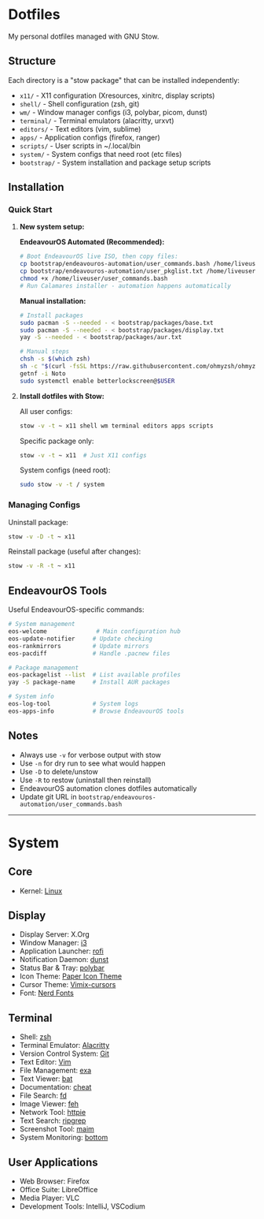 # Dotfiles

My personal dotfiles managed with GNU Stow.

## Structure

Each directory is a "stow package" that can be installed independently:

- `x11/` - X11 configuration (Xresources, xinitrc, display scripts)
- `shell/` - Shell configuration (zsh, git)
- `wm/` - Window manager configs (i3, polybar, picom, dunst)
- `terminal/` - Terminal emulators (alacritty, urxvt)
- `editors/` - Text editors (vim, sublime)
- `apps/` - Application configs (firefox, ranger)
- `scripts/` - User scripts in ~/.local/bin
- `system/` - System configs that need root (etc files)
- `bootstrap/` - System installation and package setup scripts

## Installation

### Quick Start

1. **New system setup:**

   **EndeavourOS Automated (Recommended):**
   ```bash
   # Boot EndeavourOS live ISO, then copy files:
   cp bootstrap/endeavouros-automation/user_commands.bash /home/liveuser/
   cp bootstrap/endeavouros-automation/user_pkglist.txt /home/liveuser/
   chmod +x /home/liveuser/user_commands.bash
   # Run Calamares installer - automation happens automatically
   ```

   **Manual installation:**
   ```bash
   # Install packages
   sudo pacman -S --needed - < bootstrap/packages/base.txt
   sudo pacman -S --needed - < bootstrap/packages/display.txt
   yay -S --needed - < bootstrap/packages/aur.txt
   
   # Manual steps
   chsh -s $(which zsh)
   sh -c "$(curl -fsSL https://raw.githubusercontent.com/ohmyzsh/ohmyzsh/master/tools/install.sh)" "" --unattended
   getnf -i Noto
   sudo systemctl enable betterlockscreen@$USER
   ```

2. **Install dotfiles with Stow:**

   All user configs:
   ```bash
   stow -v -t ~ x11 shell wm terminal editors apps scripts
   ```

   Specific package only:
   ```bash
   stow -v -t ~ x11  # Just X11 configs
   ```

   System configs (need root):
   ```bash
   sudo stow -v -t / system
   ```

### Managing Configs

Uninstall package:
```bash
stow -v -D -t ~ x11
```

Reinstall package (useful after changes):
```bash
stow -v -R -t ~ x11
```

## EndeavourOS Tools

Useful EndeavourOS-specific commands:
```bash
# System management
eos-welcome              # Main configuration hub
eos-update-notifier     # Update checking
eos-rankmirrors         # Update mirrors
eos-pacdiff             # Handle .pacnew files

# Package management  
eos-packagelist --list  # List available profiles
yay -S package-name     # Install AUR packages

# System info
eos-log-tool            # System logs
eos-apps-info           # Browse EndeavourOS tools
```

## Notes

- Always use `-v` for verbose output with stow
- Use `-n` for dry run to see what would happen
- Use `-D` to delete/unstow
- Use `-R` to restow (uninstall then reinstall)
- EndeavourOS automation clones dotfiles automatically
- Update git URL in `bootstrap/endeavouros-automation/user_commands.bash`

---

# System

## Core
- Kernel: [Linux](https://github.com/torvalds/linux)

## Display
- Display Server: X.Org
- Window Manager: [i3](https://github.com/Airblader/i3) 
- Application Launcher: [rofi](https://github.com/DaveDavenport/rofi)
- Notification Daemon: [dunst](https://github.com/dunst-project/dunst)
- Status Bar & Tray: [polybar](https://github.com/polybar/polybar)
- Icon Theme: [Paper Icon Theme](https://github.com/snwh/paper-icon-theme)
- Cursor Theme: [Vimix-cursors](https://github.com/vinceliuice/Vimix-cursors)
- Font: [Nerd Fonts](https://github.com/ryanoasis/nerd-fonts)

## Terminal
- Shell: [zsh](https://github.com/zsh-users/zsh)
- Terminal Emulator: [Alacritty](https://github.com/alacritty/alacritty)
- Version Control System: [Git](https://github.com/git/git)
- Text Editor: [Vim](https://github.com/vim/vim)
- File Management: [exa](https://github.com/ogham/exa)
- Text Viewer: [bat](https://github.com/sharkdp/bat)
- Documentation: [cheat](https://github.com/cheat/cheat)
- File Search: [fd](https://github.com/sharkdp/fd)
- Image Viewer: [feh](https://github.com/derf/feh)
- Network Tool: [httpie](https://github.com/jakubroztocil/httpie)
- Text Search: [ripgrep](https://github.com/BurntSushi/ripgrep)
- Screenshot Tool: [maim](https://github.com/naelstrof/maim)
- System Monitoring: [bottom](https://github.com/ClementTsang/bottom)

## User Applications
- Web Browser: Firefox
- Office Suite: LibreOffice
- Media Player: VLC
- Development Tools: IntelliJ, VSCodium
